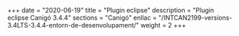 +++
date        = "2020-06-19"
title       = "Plugin eclipse"
description = "Plugin eclipse Canigó 3.4.4"
sections    = "Canigó"
enllac		= "/INTCAN2199-versions-3.4LTS-3.4.4-entorn-de-desenvolupament/"
weight		= 2
+++
